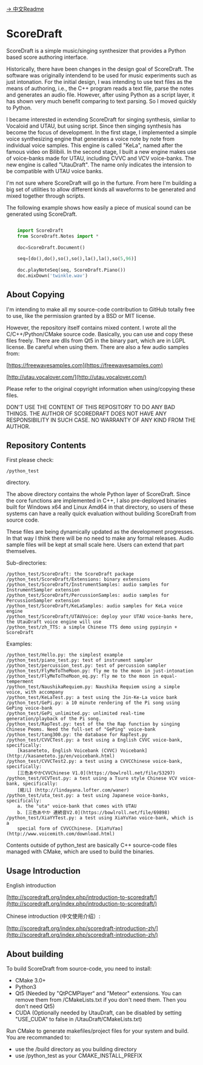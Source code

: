[-> 中文Readme](https://github.com/fynv/ScoreDraft/blob/master/README_cn.md)

ScoreDraft
================
ScoreDraft is a simple music/singing synthesizer that provides a Python based 
score authoring interface. 

Historically, there have been changes in the design goal of ScoreDraft.
The software was originally intendend to be used for music experiments 
such as just intonation. For the initial design, I was intending to use text 
files as the means of authoring, i.e., the C++ program reads a text file, 
parse the notes and generates an audio file. However, after using
Python as a script layer, it has shown very much benefit comparing to text 
parsing. So I moved quickly to Python.

I became interested in extending ScoreDraft for singing synthesis, simliar 
to Vocaloid and UTAU, but using script. Since then singing synthesis 
has become the focus of development. In the first stage, I implemented a simple
voice synthesizing engine that generates a voice note by note from individual voice
samples. This engine is called "KeLa", named after the famous video on Bilibili.
In the second stage, I built a new engine makes use of voice-banks 
made for UTAU, including CVVC and VCV voice-banks. The new engine is called 
"UtauDraft". The name only indicates the intension to be compatible with UTAU voice
banks.

I'm not sure where ScoreDraft will go in the furture. From here I'm building 
a big set of utilities to allow different kinds all waveforms to
be generated and mixed together through scripts. 

The following example shows how easily a piece of musical sound can be generated
using ScoreDraft.


```Python

	import ScoreDraft
	from ScoreDraft.Notes import *
	
	doc=ScoreDraft.Document()
	
	seq=[do(),do(),so(),so(),la(),la(),so(5,96)]
	
	doc.playNoteSeq(seq, ScoreDraft.Piano())
	doc.mixDown('twinkle.wav')

```

## About Copying

I'm intending to make all my source-code contribution to GitHub totally free to 
use, like the permission granted by a BSD or MIT license.

However, the repository itself contains mixed content. I wrote all the 
C/C++/Python/CMake source code. Basically, you can use and copy these files freely.
There are dlls from Qt5 in the binary part, which are in LGPL license. 
Be careful when using them. There are also a few audio samples from:

[https://freewavesamples.com](https://freewavesamples.com)

[http://utau.vocalover.com/](http://utau.vocalover.com/)

Please refer to the original copyright information when using/copying these files.

DON'T USE THE CONTENT OF THIS REPOSITORY TO DO ANY BAD THINGS.
THE AUTHOR OF SCOREDRAFT DOES NOT HAVE ANY RESPONSIBILITY IN SUCH CASE.
NO WARRANTY OF ANY KIND FROM THE AUTHOR.


## Repository Contents

First please check: 

	/python_test 

directory.

The above directory contains the whole Python layer of ScoreDraft. Since the core
functions are implemented in C++, I also pre-deployed binaries built for Windows x64
and Linux Amd64 in that directory, so users of these systems can have a really quick 
evaluation without building ScoreDraft from source code.

These files are being dynamically updated as the development progresses. In that way
I think there will be no need to make any formal releases. Audio sample files will
be kept at small scale here. Users can extend that part themselves.

Sub-directories:

	/python_test/ScoreDraft: the ScoreDraft package 
	/python_test/ScoreDraft/Extensions: binary extensions
	/python_test/ScoreDraft/InstrumentSamples: audio samples for InstrumentSampler extension
	/python_test/ScoreDraft/PercussionSamples: audio samples for PercussionSampler extension
	/python_test/ScoreDraft/KeLaSamples: audio samples for KeLa voice engine 
	/python_test/ScoreDraft/UTAUVoice: deploy your UTAU voice-banks here, the UtauDraft voice engine will use
	/python_test/zh_TTS: a simple Chinese TTS demo using pypinyin + ScoreDraft   

Examples:

	/python_test/Hello.py: the simplest example
	/python_test/piano_test.py: test of instrument sampler
	/python_test/percussion_test.py: test of percussion sampler
	/python_test/FlyMeToTheMoon.py: fly me to the moon in just-intonation
	/python_test/FlyMeToTheMoon_eq.py: fly me to the moon in equal-temperment
	/python_test/NaushikaRequiem.py: Naushika Requiem using a simple voice, with accompany
	/python_test/KeLaTest.py: a test using the Jin-Ke-La voice bank
	/python_test/GePi.py: a 10 minute rendering of the Pi song using GePing voice-bank
	/python_test/GePi_unlimited.py: unlimited real-time generation/playback of the Pi song. 
	/python_test/RapTest.py: test of the the Rap function by singing Chinese Peoms. Need the full-set of "GePing" voice-bank
	/python_test/tang300.py: the database for RapTest.py
	/python_test/CVVCTest.py: a test using a English CVVC voice-bank, specifically:
		[kasaneteto, English Voicebank (CVVC) Voicebank](http://kasaneteto.jp/en/voicebank.html)
	/python_test/CVVCTest2.py: a test using a CVVCChinese voice-bank, specifically:
		[三色あやかCVVChinese V1.0](https://bowlroll.net/file/53297)
	/python_test/VCVTest.py: a test using a Tsuro style Chinese VCV voice-bank, specifically:
		[綰儿] (http://lindayana.lofter.com/waner)
	/python_test/uta_test.py: a test using Japanese voice-banks, specifically:
		a. the "uta" voice-bank that comes with UTAU
		b. [三色あやか 連続音V2.0](https://bowlroll.net/file/69898)
	/python_test/XiaYYTest.py: a test using XiaYuYao voice-bank, which is a 
        special form of CVVCChinese. [XiaYuYao](http://www.voicemith.com/download.html)

Contents outside of python_test are basically C++ source-code files managed with CMake, 
which are used to build the binaries.

## Usage Introduction

English introduction

[http://scoredraft.org/index.php/introduction-to-scoredraft/](http://scoredraft.org/index.php/introduction-to-scoredraft/)

Chinese introduction (中文使用介绍）:

[http://scoredraft.org/index.php/scoredraft-introduction-zh/](http://scoredraft.org/index.php/scoredraft-introduction-zh/)

## About building

To build ScoreDraft from source-code, you need to install:

* CMake 3.0+
* Python3
* Qt5 (Needed by "QtPCMPlayer“ and "Meteor" extensions. You can remove them from /CMakeLists.txt if you don't need them. Then you don't need Qt5)
* CUDA (Optionally needed by UtauDraft, can be disabled by setting "USE_CUDA" to false in /UtauDraft/CMakeLists.txt)

Run CMake to generate makefiles/project files for your system and build.
You are recommanded to:

* use the /build directory as you building directory
* use /python_test as your CMAKE_INSTALL_PREFIX

